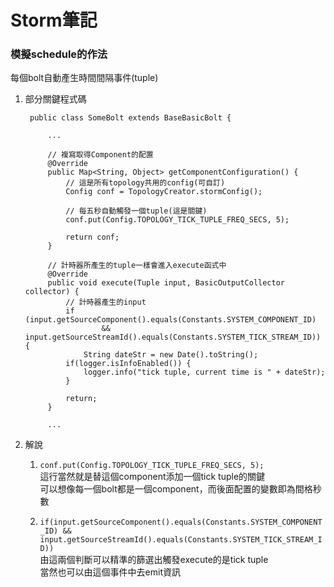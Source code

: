 # Storm筆記

### 模擬schedule的作法
每個bolt自動產生時間間隔事件(tuple)
1. 部分關鍵程式碼

        public class SomeBolt extends BaseBasicBolt {

            ...

            // 複寫取得Component的配置
            @Override
            public Map<String, Object> getComponentConfiguration() {
                // 這是所有topology共用的config(可自訂)
                Config conf = TopologyCreator.stormConfig();

                // 每五秒自動觸發一個tuple(這是關鍵)
                conf.put(Config.TOPOLOGY_TICK_TUPLE_FREQ_SECS, 5);

                return conf;
            }

            // 計時器所產生的tuple一樣會進入execute函式中
            @Override
            public void execute(Tuple input, BasicOutputCollector collector) {
                // 計時器產生的input
                if (input.getSourceComponent().equals(Constants.SYSTEM_COMPONENT_ID)
                        && input.getSourceStreamId().equals(Constants.SYSTEM_TICK_STREAM_ID)) {
                    String dateStr = new Date().toString();
                if(logger.isInfoEnabled()) {
                    logger.info("tick tuple, current time is " + dateStr);
                }

                return;
            }

            ...

2. 解說
    1. `conf.put(Config.TOPOLOGY_TICK_TUPLE_FREQ_SECS, 5);`  
    這行當然就是替這個component添加一個tick tuple的關鍵  
    可以想像每一個bolt都是一個component，而後面配置的變數即為間格秒數  

    2. `if(input.getSourceComponent().equals(Constants.SYSTEM_COMPONENT_ID) && input.getSourceStreamId().equals(Constants.SYSTEM_TICK_STREAM_ID))`  
    由這兩個判斷可以精準的篩選出觸發execute的是tick tuple  
    當然也可以由這個事件中去emit資訊  
